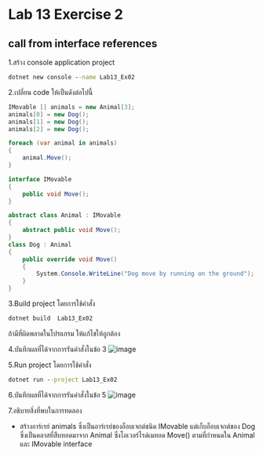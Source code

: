 # Lab 13 Exercise 2

## call from interface references

1.สร้าง console application project

```cmd
dotnet new console --name Lab13_Ex02
```

2.เปลี่ยน code ให้เป็นดังต่อไปนี้

```cs
IMovable [] animals = new Animal[3];
animals[0] = new Dog();
animals[1] = new Dog();
animals[2] = new Dog();

foreach (var animal in animals)
{
    animal.Move();
}

interface IMovable
{
    public void Move();
}

abstract class Animal : IMovable
{
    abstract public void Move();
}
class Dog : Animal
{
    public override void Move()
    {
        System.Console.WriteLine("Dog move by running on the ground");
    }
}

```

3.Build project โดยการใช้คำสั่ง

```cmd
dotnet build  Lab13_Ex02
```

ถ้ามีที่ผิดพลาดในโปรแกรม ให้แก้ไขให้ถูกต้อง

4.บันทึกผลที่ได้จากการรันคำสั่งในข้อ 3
![image](https://github.com/65030121natthamon/03376836-OOP-2566-Lab-13/assets/144195611/16041b0b-d2d5-4558-9aed-a53fa92a6d35)

5.Run project โดยการใช้คำสั่ง

```cmd
dotnet run --project Lab13_Ex02
```

6.บันทึกผลที่ได้จากการรันคำสั่งในข้อ 5
![image](https://github.com/65030121natthamon/03376836-OOP-2566-Lab-13/assets/144195611/a7c0e3e2-3d30-4e9d-b159-6eec58603c21)

7.อธิบายสิ่งที่พบในการทดลอง
- สร้างอาร์เรย์ animals ซึ่งเป็นอาร์เรย์ของอ็อบเจกต์ชนิด IMovable แต่เก็บอ็อบเจกต์ของ Dog ซึ่งเป็นคลาสที่สืบทอดมาจาก Animal ซึ่งโอเวอร์ไรด์เมทอด Move() ตามที่กำหนดใน Animal และ IMovable interface
